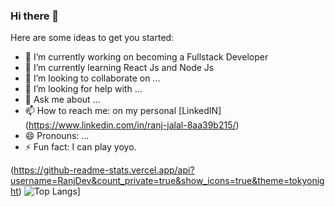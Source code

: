 ### Hi there 👋

Here are some ideas to get you started:

- 🔭 I’m currently working on becoming a Fullstack Developer
- 🌱 I’m currently learning React Js and Node Js
- 👯 I’m looking to collaborate on ...
- 🤔 I’m looking for help with ...
- 💬 Ask me about ...
- 📫 How to reach me: on my personal [LinkedIN] (https://www.linkedin.com/in/ranj-jalal-8aa39b215/)
- 😄 Pronouns: ...
- ⚡ Fun fact: I can play yoyo.

(https://github-readme-stats.vercel.app/api?username=RanjDev&count_private=true&show_icons=true&theme=tokyonight)
![Top Langs](https://github-readme-stats.vercel.app/api/top-langs/?username=RanjDev&layout=compact&theme=tokyonight)]
